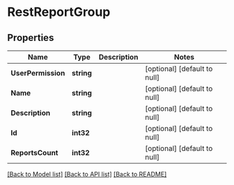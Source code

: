 # RestReportGroup

## Properties
Name | Type | Description | Notes
------------ | ------------- | ------------- | -------------
**UserPermission** | **string** |  | [optional] [default to null]
**Name** | **string** |  | [optional] [default to null]
**Description** | **string** |  | [optional] [default to null]
**Id** | **int32** |  | [optional] [default to null]
**ReportsCount** | **int32** |  | [optional] [default to null]

[[Back to Model list]](../README.md#documentation-for-models) [[Back to API list]](../README.md#documentation-for-api-endpoints) [[Back to README]](../README.md)


